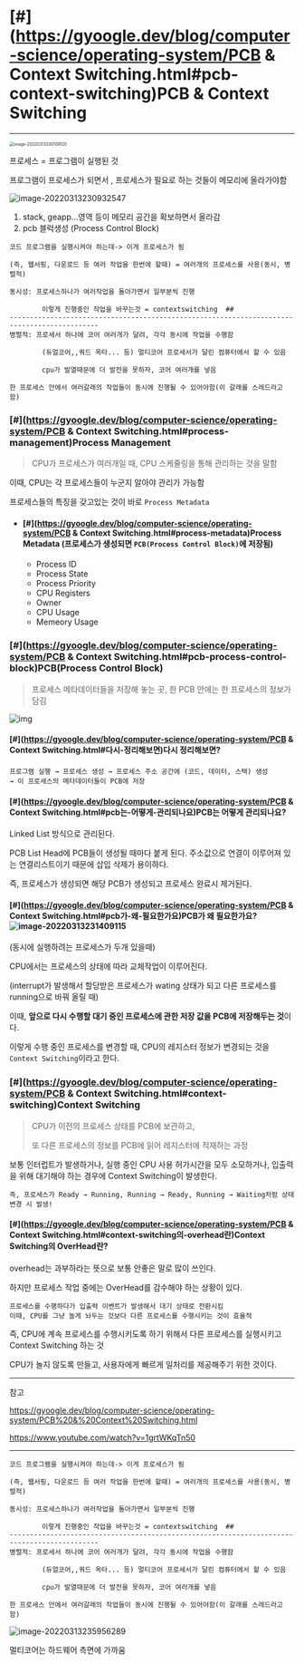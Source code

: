 # [#](https://gyoogle.dev/blog/computer-science/operating-system/PCB & Context Switching.html#pcb-context-switching)PCB & Context Switching

------

<img src="images/image-20220313230709120.png" alt="image-20220313230709120" style="zoom:50%;" />

프로세스 = 프로그램이 실행된 것

프로그램이 프로세스가 되면서 , 프로세스가 필요로 하는 것들이 메모리에 올라가야함

![image-20220313230932547](images/image-20220313230932547.png)

1. stack, geapp...영역 등이 메모리 공간을 확보하면서 올라감
2. pcb 블럭생성 (Process Control Block)

```
코드 프로그램을 실행시켜야 하는데-> 이게 프로세스가 됨

(즉, 웹서핑, 다운로드 등 여러 작업을 한번에 할때) = 여러개의 프로세스를 사용(동시, 병렬적)

동시성: 프로세스하나가 여러작업을 돌아가면서 일부분씩 진행

		이렇게 진행중인 작업을 바꾸는것 = contextswitching  ##
--------------------------------------------------------------------------------------------
병렬적: 프로세서 하나에 코어 여러개가 달려, 각각 동시에 작업을 수행함

		(듀얼코어,,쿼드 옥타... 등) 멀티코어 프로세서가 달린 컴퓨터에서 할 수 있음

		cpu가 발열때문에 더 발전을 못하자, 코어 여러개를 넣음

한 프로세스 안에서 여러갈래의 작업들이 동시에 진행될 수 있어야함(이 갈래를 스레드라고 함)
```



### [#](https://gyoogle.dev/blog/computer-science/operating-system/PCB & Context Switching.html#process-management)Process Management

> CPU가 프로세스가 여러개일 때, CPU 스케줄링을 통해 관리하는 것을 말함

이때, CPU는 각 프로세스들이 누군지 알아야 관리가 가능함

프로세스들의 특징을 갖고있는 것이 바로 `Process Metadata`

- #### [#](https://gyoogle.dev/blog/computer-science/operating-system/PCB & Context Switching.html#process-metadata)Process Metadata (프로세스가 생성되면 `PCB(Process Control Block)`에 저장됨)

  - Process ID
  - Process State
  - Process Priority
  - CPU Registers
  - Owner
  - CPU Usage
  - Memeory Usage



### [#](https://gyoogle.dev/blog/computer-science/operating-system/PCB & Context Switching.html#pcb-process-control-block)PCB(Process Control Block)

> 프로세스 메타데이터들을 저장해 놓는 곳, 한 PCB 안에는 한 프로세스의 정보가 담김

![img](images/25673A5058F211C224.png)

#### [#](https://gyoogle.dev/blog/computer-science/operating-system/PCB & Context Switching.html#다시-정리해보면)다시 정리해보면?

```text
프로그램 실행 → 프로세스 생성 → 프로세스 주소 공간에 (코드, 데이터, 스택) 생성 
→ 이 프로세스의 메타데이터들이 PCB에 저장
```



#### [#](https://gyoogle.dev/blog/computer-science/operating-system/PCB & Context Switching.html#pcb는-어떻게-관리되나요)PCB는 어떻게 관리되나요?

Linked List 방식으로 관리된다.

PCB List Head에 PCB들이 생성될 때마다 붙게 된다. 주소값으로 연결이 이루어져 있는 연결리스트이기 때문에 삽입 삭제가 용이하다.

즉, 프로세스가 생성되면 해당 PCB가 생성되고 프로세스 완료시 제거된다.



#### [#](https://gyoogle.dev/blog/computer-science/operating-system/PCB & Context Switching.html#pcb가-왜-필요한가요)PCB가 왜 필요한가요? ![image-20220313231409115](images/image-20220313231409115.png)

(동시에 실행하려는 프로세스가 두개 있을때)

CPU에서는 프로세스의 상태에 따라 교체작업이 이루어진다. 

(interrupt가 발생해서 할당받은 프로세스가 wating 상태가 되고 다른 프로세스를 running으로 바꿔 올릴 때)

이때, **앞으로 다시 수행할 대기 중인 프로세스에 관한 저장 값을 PCB에 저장해두는 것**이다. 

이렇게 수행 중인 프로세스를 변경할 때, CPU의 레지스터 정보가 변경되는 것을 `Context Switching`이라고 한다.



### [#](https://gyoogle.dev/blog/computer-science/operating-system/PCB & Context Switching.html#context-switching)Context Switching

> CPU가 이전의 프로세스 상태를 PCB에 보관하고, 
>
> 또 다른 프로세스의 정보를 PCB에 읽어 레지스터에 적재하는 과정

보통 인터럽트가 발생하거나, 실행 중인 CPU 사용 허가시간을 모두 소모하거나, 입출력을 위해 대기해야 하는 경우에 Context Switching이 발생한다.

```
즉, 프로세스가 Ready → Running, Running → Ready, Running → Waiting처럼 상태 변경 시 발생!
```



#### [#](https://gyoogle.dev/blog/computer-science/operating-system/PCB & Context Switching.html#context-switching의-overhead란)Context Switching의 OverHead란?

overhead는 과부하라는 뜻으로 보통 안좋은 말로 많이 쓰인다.

하지만 프로세스 작업 중에는 OverHead를 감수해야 하는 상황이 있다.

```text
프로세스를 수행하다가 입출력 이벤트가 발생해서 대기 상태로 전환시킴
이때, CPU를 그냥 놀게 놔두는 것보다 다른 프로세스를 수행시키는 것이 효율적
```

즉, CPU에 계속 프로세스를 수행시키도록 하기 위해서 다른 프로세스를 실행시키고 Context Switching 하는 것

CPU가 놀지 않도록 만들고, 사용자에게 빠르게 일처리를 제공해주기 위한 것이다.

---

참고

https://gyoogle.dev/blog/computer-science/operating-system/PCB%20&%20Context%20Switching.html

https://www.youtube.com/watch?v=1grtWKqTn50

---

```
코드 프로그램을 실행시켜야 하는데-> 이게 프로세스가 됨

(즉, 웹서핑, 다운로드 등 여러 작업을 한번에 할때) = 여러개의 프로세스를 사용(동시, 병렬적)

동시성: 프로세스하나가 여러작업을 돌아가면서 일부분씩 진행

		이렇게 진행중인 작업을 바꾸는것 = contextswitching  ##
--------------------------------------------------------------------------------------------
병렬적: 프로세서 하나에 코어 여러개가 달려, 각각 동시에 작업을 수행함

		(듀얼코어,,쿼드 옥타... 등) 멀티코어 프로세서가 달린 컴퓨터에서 할 수 있음

		cpu가 발열때문에 더 발전을 못하자, 코어 여러개를 넣음

한 프로세스 안에서 여러갈래의 작업들이 동시에 진행될 수 있어야함(이 갈래를 스레드라고 함)
```

![image-20220313235956289](images/image-20220313235956289.png)

멀티코어는 하드웨어 측면에 가까움